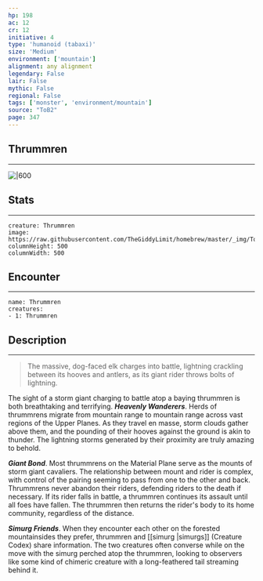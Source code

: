```yaml
---
hp: 198
ac: 12
cr: 12
initiative: 4
type: 'humanoid (tabaxi)'    
size: 'Medium'
environment: ['mountain']
alignment: any alignment
legendary: False
lair: False
mythic: False
regional: False
tags: ['monster', 'environment/mountain']
source: "ToB2"
page: 347
---
```


## Thrummren
---

![|600](https://raw.githubusercontent.com/TheGiddyLimit/homebrew/master/_img/ToB2/creature/Thrummren.webp)

## Stats
---

```statblock
creature: Thrummren
image: https://raw.githubusercontent.com/TheGiddyLimit/homebrew/master/_img/ToB2/creature/token/Thrummren%20%28Token%29.png
columnHeight: 500
columnWidth: 500
```

## Encounter
---

```encounter-table
name: Thrummren
creatures:
- 1: Thrummren
```

## Description
---
>The massive, dog-faced elk charges into battle, lightning crackling between its hooves and antlers, as its giant rider throws bolts of lightning.

The sight of a storm giant charging to battle atop a baying thrummren is both breathtaking and terrifying.
**_Heavenly Wanderers_**. Herds of thrummrens migrate from mountain range to mountain range across vast regions of the Upper Planes. As they travel en masse, storm clouds gather above them, and the pounding of their hooves against the ground is akin to thunder. The lightning storms generated by their proximity are truly amazing to behold.

**_Giant Bond_**. Most thrummrens on the Material Plane serve as the mounts of storm giant cavaliers. The relationship between mount and rider is complex, with control of the pairing seeming to pass from one to the other and back. Thrummrens never abandon their riders, defending riders to the death if necessary. If its rider falls in battle, a thrummren continues its assault until all foes have fallen. The thrummren then returns the rider's body to its home community, regardless of the distance.

**_Simurg Friends_**. When they encounter each other on the forested mountainsides they prefer, thrummren and [[simurg \|simurgs]] (Creature Codex) share information. The two creatures often converse while on the move with the simurg perched atop the thrummren, looking to observers like some kind of chimeric creature with a long-feathered tail streaming behind it.






